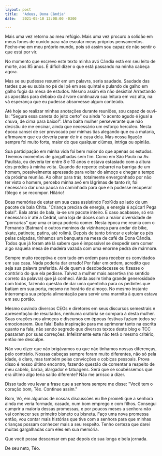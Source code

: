 ```yaml
---
layout: post
title:  "Adeus, Dona Cândia"
date:   2021-05-10 12:08:00 -0300

---
```

Mais uma vez retorno ao meu refúgio. Mais uma vez procuro a solidão em meus fones de ouvido para não escutar meus próprios pensamentos. Fecho-me em meu próprio mundo, pois só assim sou capaz de não sentir o que está por vir.

No momento que escrevo este texto minha avó Cândia está em seu leito de morte, aos 85 anos. É difícil dizer o que está passando na minha cabeça agora.

Mas se eu pudesse resumir em um palavra, seria saudade. Saudade das tardes que eu subia no pé de Ipê em seu quintal e pulando de galho em galho fugia da mesa de estudos. Mesmo assim ela não desistia! Arrastando as apostilas para debaixo da árvore continuava sua leitura em voz alta, na vã esperança que eu pudesse absorvesse algum conteúdo.

Até hoje ao realizar minhas anotações durante reuniões, sou capaz de ouvi-la: "Segura essa caneta do jeito certo" ou ainda "o acento agudo é igual a chuva, de cima para baixo!". Uma baita mulher perseverante que não desistiu de me ensinar, ainda que necessário um esforço hercúleo. Nesta época cansei de ser provocado por minhas tias alegando que eu a mataria, afirmavam que eu deveria parar de ir à casa dela. Mas nossa ligação sempre foi muito forte, maior do que qualquer ciúmes, intriga ou opinião.

Sua participação em minha vida foi bem maior do que apenas os estudos. Tivemos momentos de gargalhadas sem fim. Como em São Paulo na Av. Paulista, eu deveria ter entre 8 e 10 anos e estava estasiado com a altura dos prédios à minha volta. Quando de repente esbarrei na barriga de um homem, possivelmente apressado para voltar do almoço e chegar a tempo da próxima reunião. Ao olhar para trás, totalmente envergonhado por não ter visto o homem, percebo minha avó em lágrimas de tanto rir, foi necessário dar uma pausa na caminhada para que ela pudesse recuperar fôlego e se recompor. Hilário!

Boas memórias de estar em sua casa assistindo FoxKids ao lado de um pacote de bala Chita. "Criança precisa de energia, e energia é açúcar! Pega bala!". Bala atrás de bala, ia-se um pacote inteiro. E caso acabasse, só era necessário ir até a Cedral, uma loja de doces com a maior diversidade de "porcarias" que uma criança poderia comer. Nesta época me reunia com o Fernando (Batman) e outros meninos da vizinhança para andar de bike, skate, patinete, patins, até rolimã. Depois de tanto brincar e esfolar os pés pelas calçadas, tínhamos um banquete na mesa de café da Dona Cândia. Todos que já foram até lá sabem que é impossível se despedir sem comer algo naquela mesa de madeira vazada com uma enorme pedra de mármore.

Sempre muito receptiva e com tudo em ordem para receber os convidados em sua casa. Nada poderia dar errado! Por falar em ordem, acredito que seja sua palavra preferida. Ai de quem a desobedecesse ou fizesse o contrário do que ela pedisse. Talvez a mulher mais assertiva (no sentido correto da palavra) que já conheci. Ainda assim tinha grande generosidade com todos, fazendo questão de dar uma quentinha para os pedintes que batiam em sua porta, mesmo no horário de almoço. No mesmo instante interrompia sua própria alimentação para servir uma marmita à quem estava em seu portão.

Mesmo ouvindo diversos CEOs e diretores em seus discursos semestrais e apresentação de resultados, nenhuma oratória se compara à desta mulher. Suas orações nos almoços e discursos em épocas festivas faziam todos se emocionarem. Que fala! Baita inspiração para me aprimorar tanto na escrita quanto na fala, não sendo segredo que diversos textos deste blog e TCC passaram por suas correções. Infelizmente este não terá o mesmo critério, então me desculpe. 

Não vou dizer que não brigávamos ou que não tínhamos nossas diferenças, pelo contrário. Nossas cabeças sempre foram muito diferentes, não só pela idade, é claro, mas também pelas convicções e cobiças pessoais. Prova disso é nosso último encontro, fazendo questão de comentar a respeito de meu cabelo, barba, alargador e tatuagens. Será que se soubéssemos que era último algo teria saído diferente? Não me arrisco a dizer.

Disso tudo vou levar a frase que a senhora sempre me disse: "Você tem o coração bom, Téo. Continue assim."

Bom, Vó, em algumas de nossas discussões eu lhe prometi que a senhora ainda me veria formado, casado, num bom emprego e com filhos. Consegui cumprir a maioria dessas promessas, e por poucos meses a senhora não vai conhecer seu primeiro bisneto ou bisneta.  Faço uma nova promessa então, vou contar mais histórias que tive com a senhora para que minhas crianças possam conhecer mais a seu respeito. Tenho certeza que darei muitas gargalhadas com eles em sua memória.

Que você possa descansar em paz depois de sua longa e bela jornada.

De seu neto, Téo.
